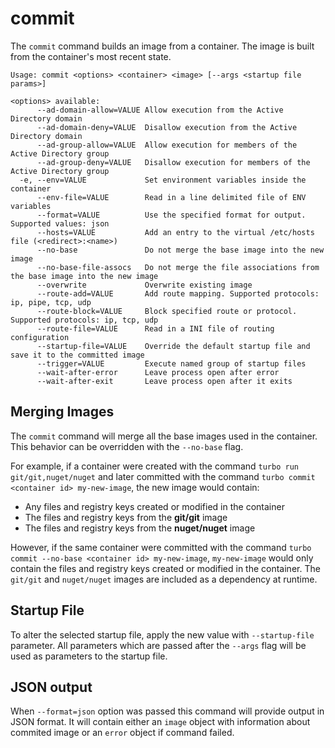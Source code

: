 # commit

The `commit` command builds an image from a container. The image is built from the container's most recent state. 

```
Usage: commit <options> <container> <image> [--args <startup file params>]

<options> available:
      --ad-domain-allow=VALUE Allow execution from the Active Directory domain
      --ad-domain-deny=VALUE  Disallow execution from the Active Directory domain
      --ad-group-allow=VALUE  Allow execution for members of the Active Directory group
      --ad-group-deny=VALUE   Disallow execution for members of the Active Directory group
  -e, --env=VALUE             Set environment variables inside the container
      --env-file=VALUE        Read in a line delimited file of ENV variables
      --format=VALUE          Use the specified format for output. Supported values: json
      --hosts=VALUE           Add an entry to the virtual /etc/hosts file (<redirect>:<name>)
      --no-base               Do not merge the base image into the new image
      --no-base-file-assocs   Do not merge the file associations from the base image into the new image
      --overwrite             Overwrite existing image
      --route-add=VALUE       Add route mapping. Supported protocols: ip, pipe, tcp, udp
      --route-block=VALUE     Block specified route or protocol. Supported protocols: ip, tcp, udp
      --route-file=VALUE      Read in a INI file of routing configuration
      --startup-file=VALUE    Override the default startup file and save it to the committed image
      --trigger=VALUE         Execute named group of startup files
      --wait-after-error      Leave process open after error
      --wait-after-exit       Leave process open after it exits
```

## Merging Images

The `commit` command will merge all the base images used in the container. This behavior can be overridden with the `--no-base` flag. 

For example, if a container were created with the command `turbo run git/git,nuget/nuget` and later committed with the command `turbo commit <container id> my-new-image`, the new image would contain: 

- Any files and registry keys created or modified in the container
- The files and registry keys from the **git/git** image
- The files and registry keys from the **nuget/nuget** image

However, if the same container were committed with the command `turbo commit --no-base <container id> my-new-image`, `my-new-image` would only contain the files and registry keys created or modified in the container. The `git/git` and `nuget/nuget` images are included as a dependency at runtime.

## Startup File

To alter the selected startup file, apply the new value with `--startup-file` parameter. All parameters which are passed after the `--args` flag will be used as parameters to the startup file.

## JSON output

When `--format=json` option was passed this command will provide output in JSON format. It will contain either an `image` object with information about commited image or an `error` object if command failed.
